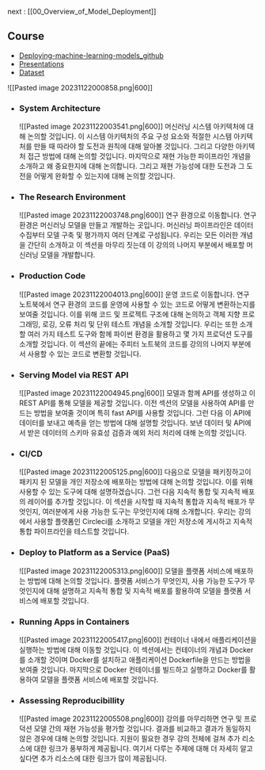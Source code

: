 next : [[00_Overview_of_Model_Deployment]]
## Course
- [Deploying-machine-learning-models_github](https://github.com/trainindata/deploying-machine-learning-models)
- [Presentations](https://www.dropbox.com/sh/effzx0nmstqcr2e/AAB4sB33hv5jULKj-6cj3XqQa?dl=0)
- [Dataset](https://www.kaggle.com/c/house-prices-advanced-regression-techniques/data)

![[Pasted image 20231122000858.png|600]]

- ### System Architecture
	![[Pasted image 20231122003541.png|600]]
	머신러닝 시스템 아키텍처에 대해 논의할 것입니다. 이 시스템 아키텍처의 주요 구성 요소와 적절한 시스템 아키텍처를 만들 때 따라야 할 도전과 원칙에 대해 알아볼 것입니다. 그리고 다양한 아키텍처 접근 방법에 대해 논의할 것입니다. 마지막으로 재현 가능한 파이프라인 개념을 소개하고 왜 중요한지에 대해 논의합니다. 그리고 재현 가능성에 대한 도전과 그 도전을 어떻게 완화할 수 있는지에 대해 논의할 것입니다.
	
- ### The Research Environment
	![[Pasted image 20231122003748.png|600]]
	연구 환경으로 이동합니다. 연구 환경은 머신러닝 모델을 만들고 개발하는 곳입니다. 머신러닝 파이프라인은 데이터 수집부터 모델 구축 및 평가까지 여러 단계로 구성됩니다. 우리는 모든 이러한 개념을 간단히 소개하고 이 섹션을 마무리 짓는데 이 강의의 나머지 부분에서 배포할 머신러닝 모델을 개발합니다.
	
- ### Production Code 
	![[Pasted image 20231122004013.png|600]]
	운영 코드로 이동합니다. 연구 노트북에서 연구 환경의 코드를 운영에 사용할 수 있는 코드로 어떻게 변환하는지를 보여줄 것입니다. 이를 위해 코드 및 프로젝트 구조에 대해 논의하고 객체 지향 프로그래밍, 로깅, 오류 처리 및 단위 테스트 개념을 소개할 것입니다. 우리는 또한 소개할 여러 가지 테스트 도구와 함께 파이썬 환경을 활용하고 몇 가지 프로덕션 도구를 소개할 것입니다. 이 섹션의 끝에는 주피터 노트북의 코드를 강의의 나머지 부분에서 사용할 수 있는 코드로 변환할 것입니다.
	
- ### Serving Model via REST API
	![[Pasted image 20231122004945.png|600]]
	모델과 함께 API를 생성하고 이 REST API를 통해 모델을 제공할 것입니다. 이전 섹션의 모델을 사용하여 API를 만드는 방법을 보여줄 것이며 특히 fast API를 사용할 것입니다. 그런 다음 이 API에 데이터를 보내고 예측을 얻는 방법에 대해 설명할 것입니다. 보낸 데이터 및 API에서 받은 데이터의 스키마 유효성 검증과 예외 처리 처리에 대해 논의할 것입니다.
	
- ### CI/CD
	![[Pasted image 20231122005125.png|600]]
	다음으로 모델을 패키징하고이 패키지 된 모델을 개인 저장소에 배포하는 방법에 대해 논의할 것입니다. 이를 위해 사용할 수 있는 도구에 대해 설명하겠습니다. 그런 다음 지속적 통합 및 지속적 배포의 레이어를 추가할 것입니다. 이 섹션을 시작할 때 지속적 통합과 지속적 배포가 무엇인지, 여러분에게 사용 가능한 도구는 무엇인지에 대해 소개합니다. 우리는 강의에서 사용할 플랫폼인 Circleci를 소개하고 모델을 개인 저장소에 게시하고 지속적 통합 파이프라인을 테스트할 것입니다.
	
- ### Deploy to Platform as a Service (PaaS)
	![[Pasted image 20231122005313.png|600]]
	모델을 플랫폼 서비스에 배포하는 방법에 대해 논의할 것입니다. 플랫폼 서비스가 무엇인지, 사용 가능한 도구가 무엇인지에 대해 설명하고 지속적 통합 및 지속적 배포를 활용하여 모델을 플랫폼 서비스에 배포할 것입니다.
	
- ### Running Apps in Containers
	![[Pasted image 20231122005417.png|600]]
	컨테이너 내에서 애플리케이션을 실행하는 방법에 대해 이동할 것입니다. 이 섹션에서는 컨테이너의 개념과 Docker를 소개할 것이며 Docker를 설치하고 애플리케이션 Dockerfile을 만드는 방법을 보여줄 것입니다. 마지막으로 Docker 컨테이너를 빌드하고 실행하고 Docker를 활용하여 모델을 플랫폼 서비스에 배포할 것입니다.
	
- ### Assessing Reproducibillity
	![[Pasted image 20231122005508.png|600]]
	강의를 마무리하면 연구 및 프로덕션 모델 간의 재현 가능성을 평가할 것입니다. 결과를 비교하고 결과가 동일하지 않은 경우에 대해 논의할 것입니다. 지원이 필요한 경우 강의 전체에 걸쳐 추가 리소스에 대한 링크가 풍부하게 제공됩니다. 여기서 다루는 주제에 대해 더 자세히 알고 싶다면 추가 리소스에 대한 링크가 많이 제공됩니다. 
